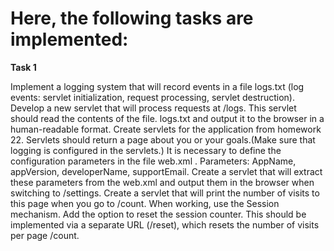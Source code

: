 # Here, the following tasks are implemented:


**Task 1**

Implement a logging system that will record events in a file logs.txt (log events: servlet initialization, request processing, servlet destruction).
Develop a new servlet that will process requests at /logs. This servlet should read the contents of the file. logs.txt and output it to the browser in a human-readable format.
Create servlets for the application from homework 22. Servlets should return a page about you or your goals.(Make sure that logging is configured in the servlets.)
It is necessary to define the configuration parameters in the file web.xml . Parameters: AppName, appVersion, developerName, supportEmail. Create a servlet that will extract these parameters from the web.xml and output them in the browser when switching to /settings.
Create a servlet that will print the number of visits to this page when you go to /count. When working, use the Session mechanism.
Add the option to reset the session counter. This should be implemented via a separate URL (/reset), which resets the number of visits per page /count.
